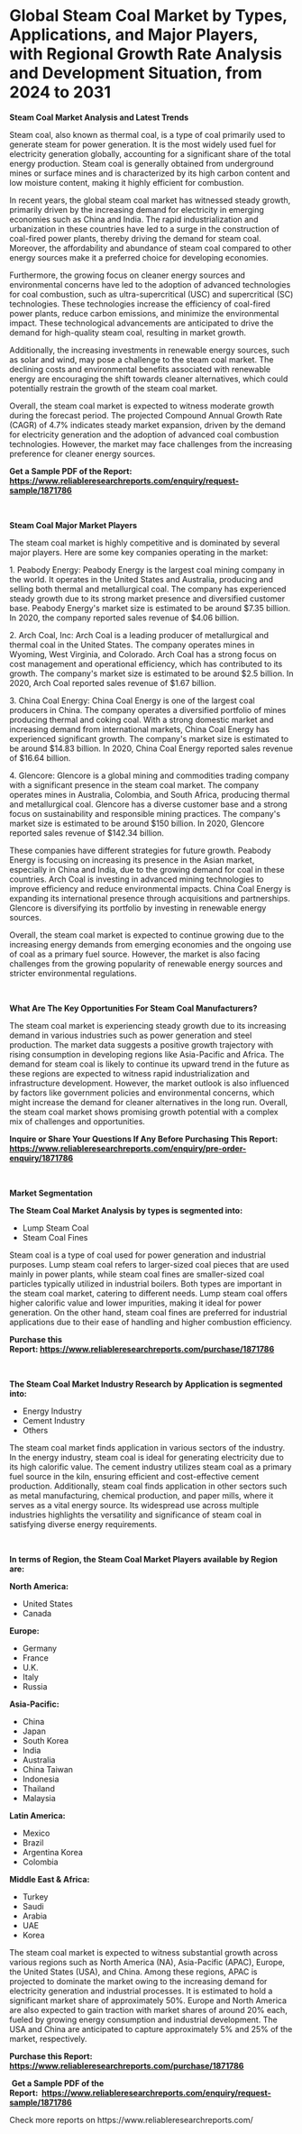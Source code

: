 <p><h1>Global Steam Coal Market by Types, Applications, and Major Players, with Regional Growth Rate Analysis and Development Situation, from 2024 to 2031</h1></p><p><strong>Steam Coal Market Analysis and Latest Trends</strong></p>
<p><p>Steam coal, also known as thermal coal, is a type of coal primarily used to generate steam for power generation. It is the most widely used fuel for electricity generation globally, accounting for a significant share of the total energy production. Steam coal is generally obtained from underground mines or surface mines and is characterized by its high carbon content and low moisture content, making it highly efficient for combustion.</p><p>In recent years, the global steam coal market has witnessed steady growth, primarily driven by the increasing demand for electricity in emerging economies such as China and India. The rapid industrialization and urbanization in these countries have led to a surge in the construction of coal-fired power plants, thereby driving the demand for steam coal. Moreover, the affordability and abundance of steam coal compared to other energy sources make it a preferred choice for developing economies.</p><p>Furthermore, the growing focus on cleaner energy sources and environmental concerns have led to the adoption of advanced technologies for coal combustion, such as ultra-supercritical (USC) and supercritical (SC) technologies. These technologies increase the efficiency of coal-fired power plants, reduce carbon emissions, and minimize the environmental impact. These technological advancements are anticipated to drive the demand for high-quality steam coal, resulting in market growth.</p><p>Additionally, the increasing investments in renewable energy sources, such as solar and wind, may pose a challenge to the steam coal market. The declining costs and environmental benefits associated with renewable energy are encouraging the shift towards cleaner alternatives, which could potentially restrain the growth of the steam coal market.</p><p>Overall, the steam coal market is expected to witness moderate growth during the forecast period. The projected Compound Annual Growth Rate (CAGR) of 4.7% indicates steady market expansion, driven by the demand for electricity generation and the adoption of advanced coal combustion technologies. However, the market may face challenges from the increasing preference for cleaner energy sources.</p></p>
<p><strong>Get a Sample PDF of the Report:&nbsp; <a href="https://www.reliableresearchreports.com/enquiry/request-sample/1871786">https://www.reliableresearchreports.com/enquiry/request-sample/1871786</a></strong></p>
<p>&nbsp;</p>
<p><strong>Steam Coal Major Market Players</strong></p>
<p><p>The steam coal market is highly competitive and is dominated by several major players. Here are some key companies operating in the market:</p><p>1. Peabody Energy: Peabody Energy is the largest coal mining company in the world. It operates in the United States and Australia, producing and selling both thermal and metallurgical coal. The company has experienced steady growth due to its strong market presence and diversified customer base. Peabody Energy's market size is estimated to be around $7.35 billion. In 2020, the company reported sales revenue of $4.06 billion.</p><p>2. Arch Coal, Inc: Arch Coal is a leading producer of metallurgical and thermal coal in the United States. The company operates mines in Wyoming, West Virginia, and Colorado. Arch Coal has a strong focus on cost management and operational efficiency, which has contributed to its growth. The company's market size is estimated to be around $2.5 billion. In 2020, Arch Coal reported sales revenue of $1.67 billion.</p><p>3. China Coal Energy: China Coal Energy is one of the largest coal producers in China. The company operates a diversified portfolio of mines producing thermal and coking coal. With a strong domestic market and increasing demand from international markets, China Coal Energy has experienced significant growth. The company's market size is estimated to be around $14.83 billion. In 2020, China Coal Energy reported sales revenue of $16.64 billion.</p><p>4. Glencore: Glencore is a global mining and commodities trading company with a significant presence in the steam coal market. The company operates mines in Australia, Colombia, and South Africa, producing thermal and metallurgical coal. Glencore has a diverse customer base and a strong focus on sustainability and responsible mining practices. The company's market size is estimated to be around $150 billion. In 2020, Glencore reported sales revenue of $142.34 billion.</p><p>These companies have different strategies for future growth. Peabody Energy is focusing on increasing its presence in the Asian market, especially in China and India, due to the growing demand for coal in these countries. Arch Coal is investing in advanced mining technologies to improve efficiency and reduce environmental impacts. China Coal Energy is expanding its international presence through acquisitions and partnerships. Glencore is diversifying its portfolio by investing in renewable energy sources.</p><p>Overall, the steam coal market is expected to continue growing due to the increasing energy demands from emerging economies and the ongoing use of coal as a primary fuel source. However, the market is also facing challenges from the growing popularity of renewable energy sources and stricter environmental regulations.</p></p>
<p>&nbsp;</p>
<p><strong>What Are The Key Opportunities For Steam Coal Manufacturers?</strong></p>
<p><p>The steam coal market is experiencing steady growth due to its increasing demand in various industries such as power generation and steel production. The market data suggests a positive growth trajectory with rising consumption in developing regions like Asia-Pacific and Africa. The demand for steam coal is likely to continue its upward trend in the future as these regions are expected to witness rapid industrialization and infrastructure development. However, the market outlook is also influenced by factors like government policies and environmental concerns, which might increase the demand for cleaner alternatives in the long run. Overall, the steam coal market shows promising growth potential with a complex mix of challenges and opportunities.</p></p>
<p><strong>Inquire or Share Your Questions If Any Before Purchasing This Report: <a href="https://www.reliableresearchreports.com/enquiry/pre-order-enquiry/1871786">https://www.reliableresearchreports.com/enquiry/pre-order-enquiry/1871786</a></strong></p>
<p>&nbsp;</p>
<p><strong>Market Segmentation</strong></p>
<p><strong>The Steam Coal Market Analysis by types is segmented into:</strong></p>
<p><ul><li>Lump Steam Coal</li><li>Steam Coal Fines</li></ul></p>
<p><p>Steam coal is a type of coal used for power generation and industrial purposes. Lump steam coal refers to larger-sized coal pieces that are used mainly in power plants, while steam coal fines are smaller-sized coal particles typically utilized in industrial boilers. Both types are important in the steam coal market, catering to different needs. Lump steam coal offers higher calorific value and lower impurities, making it ideal for power generation. On the other hand, steam coal fines are preferred for industrial applications due to their ease of handling and higher combustion efficiency.</p></p>
<p><strong>Purchase this Report:&nbsp;<a href="https://www.reliableresearchreports.com/purchase/1871786">https://www.reliableresearchreports.com/purchase/1871786</a></strong></p>
<p>&nbsp;</p>
<p><strong>The Steam Coal Market Industry Research by Application is segmented into:</strong></p>
<p><ul><li>Energy Industry</li><li>Cement Industry</li><li>Others</li></ul></p>
<p><p>The steam coal market finds application in various sectors of the industry. In the energy industry, steam coal is ideal for generating electricity due to its high calorific value. The cement industry utilizes steam coal as a primary fuel source in the kiln, ensuring efficient and cost-effective cement production. Additionally, steam coal finds application in other sectors such as metal manufacturing, chemical production, and paper mills, where it serves as a vital energy source. Its widespread use across multiple industries highlights the versatility and significance of steam coal in satisfying diverse energy requirements.</p></p>
<p>&nbsp;</p>
<p><strong>In terms of Region, the Steam Coal Market Players available by Region are:</strong></p>
<p>
    <p> <strong> North America: </strong>
        <ul>
            <li>United States</li>
            <li>Canada</li>
        </ul>
        </p> 
    <p> <strong> Europe: </strong>
        <ul>
            <li>Germany</li>
            <li>France</li>
            <li>U.K.</li>
            <li>Italy</li>
            <li>Russia</li>
        </ul>
        </p> 
    <p> <strong> Asia-Pacific: </strong>
        <ul>
            <li>China</li>
            <li>Japan</li>
            <li>South Korea</li>
            <li>India</li>
            <li>Australia</li>
            <li>China Taiwan</li>
            <li>Indonesia</li>
            <li>Thailand</li>
            <li>Malaysia</li>
        </ul>
        </p> 
    <p> <strong> Latin America: </strong>
        <ul>
            <li>Mexico</li>
            <li>Brazil</li>
            <li>Argentina Korea</li>
            <li>Colombia</li>
        </ul>
        </p> 
    <p> <strong> Middle East & Africa: </strong>
        <ul>
            <li>Turkey</li>
            <li>Saudi</li>
            <li>Arabia</li>
            <li>UAE</li>
            <li>Korea</li>
        </ul>
    </p>
    </p>
<p><p>The steam coal market is expected to witness substantial growth across various regions such as North America (NA), Asia-Pacific (APAC), Europe, the United States (USA), and China. Among these regions, APAC is projected to dominate the market owing to the increasing demand for electricity generation and industrial processes. It is estimated to hold a significant market share of approximately 50%. Europe and North America are also expected to gain traction with market shares of around 20% each, fueled by growing energy consumption and industrial development. The USA and China are anticipated to capture approximately 5% and 25% of the market, respectively.</p></p>
<p><strong>Purchase this Report: <a href="https://www.reliableresearchreports.com/purchase/1871786">https://www.reliableresearchreports.com/purchase/1871786</a></strong></p>
<p>&nbsp;<strong>Get a Sample PDF of the Report:&nbsp;&nbsp;<a href="https://www.reliableresearchreports.com/enquiry/request-sample/1871786">https://www.reliableresearchreports.com/enquiry/request-sample/1871786</a></strong></p>
<p><strong></strong></p>
<p>Check more reports on https://www.reliableresearchreports.com/</p>